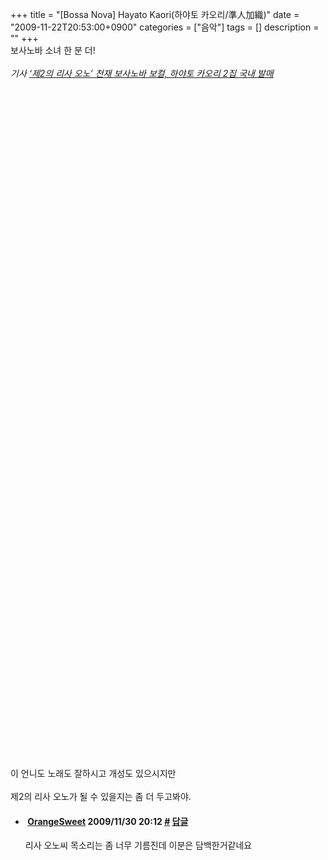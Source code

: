 +++
title = "[Bossa Nova] Hayato Kaori(하야토 카오리/準人加織)"
date = "2009-11-22T20:53:00+0900"
categories = ["음악"]
tags = []
description = ""
+++
<span class="copyright_entry" style="display:block;" title="[Bossa Nova] Hayato Kaori(하야토 카오리/準人加織)@@**@@http://shed.egloos.com/1970449"></span>보사노바 소녀 한 분 더!
<br>
<br>
<span style="font-style: italic;">기사 </span>
<a style="font-style: italic;" title="" href="http://www.newsen.com/news_view.php?uid=200911161602271002&amp;searchstring=&amp;%2365533;%82%E4%BD%BA&amp;%2365533;%8B%E9%8D%A5&amp;%2365533;%B5%EE%97%96%E5%A9%B5%E2%A2%E3%B3%E6%A8%8A&amp;%2365533;%8B%E5%91%B0&amp;%2365533;%8B%E9%97%81%E8%B7%A8%E5%96%93&amp;%2365533;%BA%E7%AB%8Cge=2" target="_blank">‘제2의 리사 오노’ 천재 보사노바 보컬, 하야토 카오리 2집 국내 발매</a>
<br>
<br>
<object height="344" width="425"><embed src="http://www.youtube.com/v/g13R3HjtbnY&amp;hl=ko_KR&amp;fs=1&amp;" type="application/x-shockwave-flash" allowscriptaccess="always" allowfullscreen="true" height="344" width="425"></object>
<br>
<br>
<object height="344" width="425"><param name="movie" value="http://www.youtube.com/v/2Sl4ESyDWKo&amp;hl=ko_KR&amp;fs=1&amp;"><embed src="http://www.youtube.com/v/2Sl4ESyDWKo&amp;hl=ko_KR&amp;fs=1&amp;" type="application/x-shockwave-flash" allowscriptaccess="always" allowfullscreen="true" height="344" width="425"></object>
<br>
<br>
<object height="344" width="425"><param name="movie" value="http://www.youtube.com/v/CAfcU28fIIY&amp;hl=ko_KR&amp;fs=1&amp;"><embed src="http://www.youtube.com/v/CAfcU28fIIY&amp;hl=ko_KR&amp;fs=1&amp;" type="application/x-shockwave-flash" allowscriptaccess="always" allowfullscreen="true" height="344" width="425"></object>
<br>
<br>이 언니도 노래도 잘하시고 개성도 있으시지만
<br>
<br>제2의 리사 오노가 될 수 있을지는 좀 더 두고봐야. 
<!--
       <rdf:RDF xmlns:rdf="http://www.w3.org/1999/02/22-rdf-syntax-ns#"
		    xmlns:dc="http://purl.org/dc/elements/1.1/"
		    xmlns:trackback="http://madskills.com/public/xml/rss/module/trackback/">
       <rdf:Description
	        rdf:about="http://shed.egloos.com/1970449"
	        dc:identifier="http://shed.egloos.com/1970449"
	        dc:title="[Bossa Nova] Hayato Kaori(하야토 카오리/準人加織)"
	        trackback:ping="http://shed.egloos.com/tb/1970449"/>
       </rdf:RDF>
       -->

<ul><li class="comment_item"> <h4 class="comment_writer_info"> <span class="comment_gravatar"><a href="http://SweetO.egloos.com" title="http://SweetO.egloos.com"><img src="http://profile.egloos.net/e0067971_50.jpg" alt=""></a></span> <span class="comment_writer"><a href="http://SweetO.egloos.com" title="http://SweetO.egloos.com" target="_blank">OrangeSweet</a></span> <span class="comment_datetime" title="2009/11/30 20:12">2009/11/30 20:12</span> <span class="comment_link"><a name="7481464" href="http://shed.egloos.com/1970449#7481464" title="#">#</a> </span> <span class="comment_admin"> <a href="javascript:;" onclick="replyComment('replyform1970449','1970449','7481464',5,'','http://', '', 'http://shed.egloos.com/1970449#cmt','','1'); return false;" title="답글">답글</a> </span> <span class="comment_security"></span> </h4>
 <div id="comment_7481464">
  리사 오노씨 목소리는 좀 너무 기름진데 이분은 담백한거같네요
 </div> 
 <div id="reply1970449_7481464" class="comment_write reply_write" style="display:none;"></div> </li></ul>